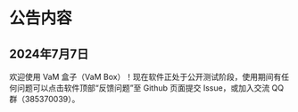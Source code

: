 # 公告内容

## 2024年7月7日

欢迎使用 VaM 盒子（VaM Box）！现在软件正处于公开测试阶段，使用期间有任何问题可以点击软件顶部“反馈问题”至 Github 页面提交 Issue，或加入交流 QQ 群（385370039）。
